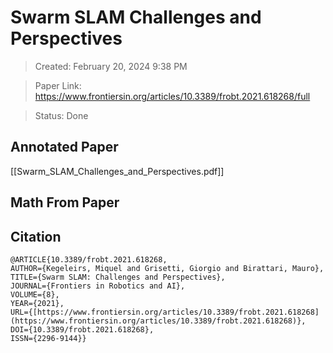 # Swarm SLAM Challenges and Perspectives

>Created: February 20, 2024 9:38 PM

>Paper Link: https://www.frontiersin.org/articles/10.3389/frobt.2021.618268/full

>Status: Done

## Annotated Paper

[[Swarm_SLAM_Challenges_and_Perspectives.pdf]]

## Math From Paper

## Citation

```
@ARTICLE{10.3389/frobt.2021.618268,
AUTHOR={Kegeleirs, Miquel and Grisetti, Giorgio and Birattari, Mauro},
TITLE={Swarm SLAM: Challenges and Perspectives},
JOURNAL={Frontiers in Robotics and AI},
VOLUME={8},
YEAR={2021},
URL={[https://www.frontiersin.org/articles/10.3389/frobt.2021.618268](https://www.frontiersin.org/articles/10.3389/frobt.2021.618268)},
DOI={10.3389/frobt.2021.618268},
ISSN={2296-9144}}
```